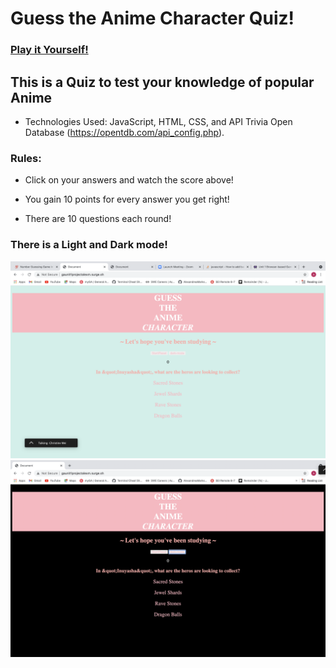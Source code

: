 # Guess the Anime Character Quiz!

  ### [Play it Yourself!](http://gaunit1projectalexm.surge.sh/)

## This is a Quiz to test your knowledge of popular Anime

* Technologies Used: JavaScript, HTML, CSS, and API Trivia Open Database (https://opentdb.com/api_config.php).

### Rules: 
- Click on your answers and watch the score above!
  
- You gain 10 points for every answer you get right!

- There are 10 questions each round!

### There is a Light and Dark mode!

![alt text](assets/Gameimages.png)
![DarkMode](assets/DarkMode.png)
